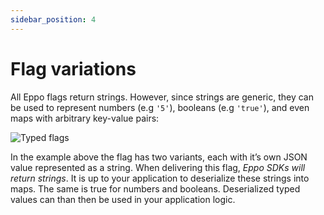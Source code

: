 ```yaml
---
sidebar_position: 4
---
```


# Flag variations

All Eppo flags return strings. However, since strings are generic, they can be used to represent numbers (e.g `'5'`), booleans (e.g `'true'`), and even maps with arbitrary key-value pairs:

![Typed flags](/img/feature-flagging/typed-flags.png)

In the example above the flag has two variants, each with it’s own JSON value represented as a string. When delivering this flag, _Eppo SDKs will return strings_. It is up to your application to deserialize these strings into maps. The same is true for numbers and booleans. Deserialized typed values can than then be used in your application logic.
